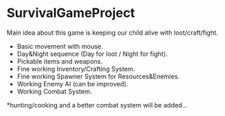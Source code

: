 # SurvivalGameProject

Main idea about this game is keeping our child alive with loot/craft/fight.

- Basic movement with mouse.
- Day&Night sequence (Day for loot / Night for fight).
- Pickable items and weapons.
- Fine working Inventory/Crafting System.
- Fine working Spawner System for Resources&Enemies.
- Working Enemy AI (can be improved). 
- Working Combat System.


*hunting/cooking and a better combat system will be added...

